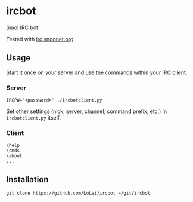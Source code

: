 # ircbot
Smol IRC bot

Tested with [irc.snoonet.org](https://snoonet.org/)

## Usage
Start it once on your server and use the commands within your IRC client.

### Server
```
IRCPW='<password>' ./ircbotclient.py
```

Set other settings (nick, server, channel, command prefix, etc.) in `ircbotclient.py` itself.

### Client
```
\help
\cmds
\about
...
```

## Installation
```
git clone https://github.com/LoLei/ircbot ~/git/ircbot
```

